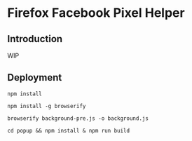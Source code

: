 # Firefox Facebook Pixel Helper

## Introduction

WIP

## Deployment

`npm install`

`npm install -g browserify`

`browserify background-pre.js -o background.js`

`cd popup && npm install & npm run build`

